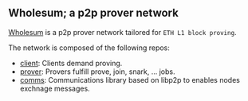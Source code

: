 ## Wholesum; a p2p prover network

[Wholesum](https://www.wholesum.network/) is a p2p prover network tailored for `ETH L1 block proving`.

The network is composed of the following repos:

- [client](https://github.com/WholesumNet/client): Clients demand proving.
- [prover](https://github.com/WholesumNet/prover): Provers fulfill prove, join, snark, ... jobs.
- [comms](https://github.com/WholesumNet/comms): Communications library based on libp2p to enables nodes exchnage messages.
